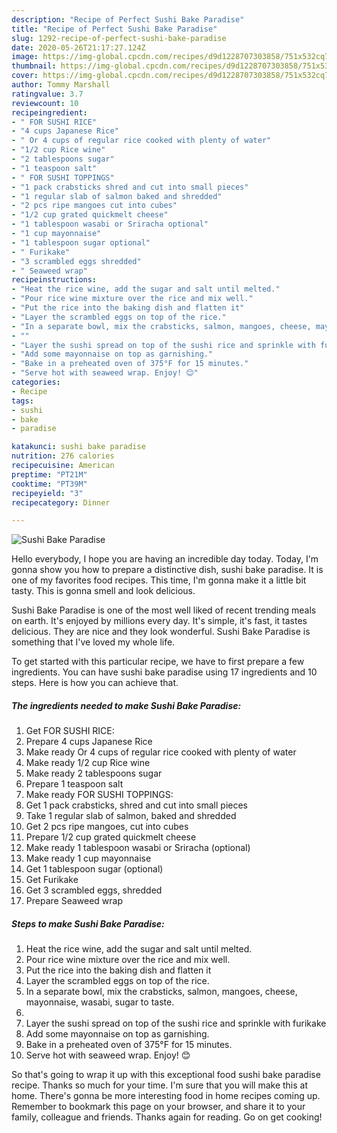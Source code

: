 ```yaml
---
description: "Recipe of Perfect Sushi Bake Paradise"
title: "Recipe of Perfect Sushi Bake Paradise"
slug: 1292-recipe-of-perfect-sushi-bake-paradise
date: 2020-05-26T21:17:27.124Z
image: https://img-global.cpcdn.com/recipes/d9d1228707303858/751x532cq70/sushi-bake-paradise-recipe-main-photo.jpg
thumbnail: https://img-global.cpcdn.com/recipes/d9d1228707303858/751x532cq70/sushi-bake-paradise-recipe-main-photo.jpg
cover: https://img-global.cpcdn.com/recipes/d9d1228707303858/751x532cq70/sushi-bake-paradise-recipe-main-photo.jpg
author: Tommy Marshall
ratingvalue: 3.7
reviewcount: 10
recipeingredient:
- " FOR SUSHI RICE"
- "4 cups Japanese Rice"
- " Or 4 cups of regular rice cooked with plenty of water"
- "1/2 cup Rice wine"
- "2 tablespoons sugar"
- "1 teaspoon salt"
- " FOR SUSHI TOPPINGS"
- "1 pack crabsticks shred and cut into small pieces"
- "1 regular slab of salmon baked and shredded"
- "2 pcs ripe mangoes cut into cubes"
- "1/2 cup grated quickmelt cheese"
- "1 tablespoon wasabi or Sriracha optional"
- "1 cup mayonnaise"
- "1 tablespoon sugar optional"
- " Furikake"
- "3 scrambled eggs shredded"
- " Seaweed wrap"
recipeinstructions:
- "Heat the rice wine, add the sugar and salt until melted."
- "Pour rice wine mixture over the rice and mix well."
- "Put the rice into the baking dish and flatten it"
- "Layer the scrambled eggs on top of the rice."
- "In a separate bowl, mix the crabsticks, salmon, mangoes, cheese, mayonnaise, wasabi, sugar to taste."
- ""
- "Layer the sushi spread on top of the sushi rice and sprinkle with furikake"
- "Add some mayonnaise on top as garnishing."
- "Bake in a preheated oven of 375°F for 15 minutes."
- "Serve hot with seaweed wrap. Enjoy! 😊"
categories:
- Recipe
tags:
- sushi
- bake
- paradise

katakunci: sushi bake paradise 
nutrition: 276 calories
recipecuisine: American
preptime: "PT21M"
cooktime: "PT39M"
recipeyield: "3"
recipecategory: Dinner

---
```



![Sushi Bake Paradise](https://img-global.cpcdn.com/recipes/d9d1228707303858/751x532cq70/sushi-bake-paradise-recipe-main-photo.jpg)

Hello everybody, I hope you are having an incredible day today. Today, I'm gonna show you how to prepare a distinctive dish, sushi bake paradise. It is one of my favorites food recipes. This time, I'm gonna make it a little bit tasty. This is gonna smell and look delicious.

Sushi Bake Paradise is one of the most well liked of recent trending meals on earth. It's enjoyed by millions every day. It's simple, it's fast, it tastes delicious. They are nice and they look wonderful. Sushi Bake Paradise is something that I've loved my whole life.




To get started with this particular recipe, we have to first prepare a few ingredients. You can have sushi bake paradise using 17 ingredients and 10 steps. Here is how you can achieve that.

<!--inarticleads1-->

##### The ingredients needed to make Sushi Bake Paradise:

1. Get  FOR SUSHI RICE:
1. Prepare 4 cups Japanese Rice
1. Make ready  Or 4 cups of regular rice cooked with plenty of water
1. Make ready 1/2 cup Rice wine
1. Make ready 2 tablespoons sugar
1. Prepare 1 teaspoon salt
1. Make ready  FOR SUSHI TOPPINGS:
1. Get 1 pack crabsticks, shred and cut into small pieces
1. Take 1 regular slab of salmon, baked and shredded
1. Get 2 pcs ripe mangoes, cut into cubes
1. Prepare 1/2 cup grated quickmelt cheese
1. Make ready 1 tablespoon wasabi or Sriracha (optional)
1. Make ready 1 cup mayonnaise
1. Get 1 tablespoon sugar (optional)
1. Get  Furikake
1. Get 3 scrambled eggs, shredded
1. Prepare  Seaweed wrap




<!--inarticleads2-->

##### Steps to make Sushi Bake Paradise:

1. Heat the rice wine, add the sugar and salt until melted.
1. Pour rice wine mixture over the rice and mix well.
1. Put the rice into the baking dish and flatten it
1. Layer the scrambled eggs on top of the rice.
1. In a separate bowl, mix the crabsticks, salmon, mangoes, cheese, mayonnaise, wasabi, sugar to taste.
1. 
1. Layer the sushi spread on top of the sushi rice and sprinkle with furikake
1. Add some mayonnaise on top as garnishing.
1. Bake in a preheated oven of 375°F for 15 minutes.
1. Serve hot with seaweed wrap. Enjoy! 😊




So that's going to wrap it up with this exceptional food sushi bake paradise recipe. Thanks so much for your time. I'm sure that you will make this at home. There's gonna be more interesting food in home recipes coming up. Remember to bookmark this page on your browser, and share it to your family, colleague and friends. Thanks again for reading. Go on get cooking!

